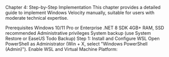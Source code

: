 Chapter 4: Step-by-Step Implementation
This chapter provides a detailed guide to implement Windows Velocity manually, suitable for users with moderate technical expertise.

Prerequisites
Windows 10/11 Pro or Enterprise
.NET 8 SDK
4GB+ RAM, SSD recommended
Administrative privileges
System backup (use System Restore or EaseUS Todo Backup)
Step 1: Install and Configure WSL
Open PowerShell as Administrator (Win + X, select "Windows PowerShell (Admin)").
Enable WSL and Virtual Machine Platform: